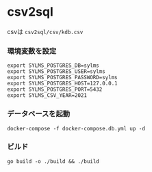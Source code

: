 # csv2sql


csvは
`csv2sql/csv/kdb.csv`

### 環境変数を設定
```
export SYLMS_POSTGRES_DB=sylms
export SYLMS_POSTGRES_USER=sylms
export SYLMS_POSTGRES_PASSWORD=sylms
export SYLMS_POSTGRES_HOST=127.0.0.1
export SYLMS_POSTGRES_PORT=5432
export SYLMS_CSV_YEAR=2021
```

### データベースを起動
```
docker-compose -f docker-compose.db.yml up -d
```

### ビルド
```
go build -o ./build && ./build
```


